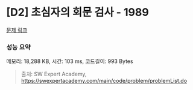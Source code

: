 # [D2] 초심자의 회문 검사 - 1989 

[문제 링크](https://swexpertacademy.com/main/code/problem/problemDetail.do?contestProbId=AV5PyTLqAf4DFAUq) 

### 성능 요약

메모리: 18,288 KB, 시간: 103 ms, 코드길이: 993 Bytes



> 출처: SW Expert Academy, https://swexpertacademy.com/main/code/problem/problemList.do